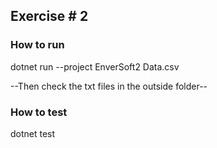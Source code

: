 ## Exercise # 2

### How to run

dotnet run --project EnverSoft2 Data.csv

--Then check the txt files in the outside folder--

### How to test

dotnet test
